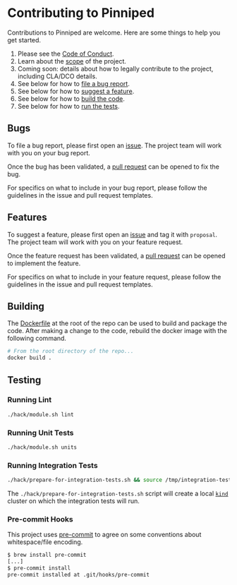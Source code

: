 # Contributing to Pinniped

Contributions to Pinniped are welcome. Here are some things to help you get started.

1. Please see the [Code of Conduct](code_of_conduct.md).
1. Learn about the [scope](scope.md) of the project.
1. Coming soon: details about how to legally contribute to the project, including CLA/DCO details.
1. See below for how to [file a bug report](#bugs).
1. See below for how to [suggest a feature](#features).
1. See below for how to [build the code](#building).
1. See below for how to [run the tests](#testing).

## Bugs

To file a bug report, please first open an
[issue](https://github.com/suzerain-io/pinniped/issues/new?template=bug_report.md). The project team
will work with you on your bug report.

Once the bug has been validated, a [pull request](https://github.com/suzerain-io/pinniped/compare)
can be opened to fix the bug.

For specifics on what to include in your bug report, please follow the
guidelines in the issue and pull request templates.

## Features

To suggest a feature, please first open an
[issue](https://github.com/suzerain-io/pinniped/issues/new?template=feature-proposal.md)
and tag it with `proposal`. The project team will work with you on your feature request.

Once the feature request has been validated, a [pull request](https://github.com/suzerain-io/pinniped/compare)
can be opened to implement the feature.

For specifics on what to include in your feature request, please follow the
guidelines in the issue and pull request templates.

## Building

The [Dockerfile](../Dockerfile) at the root of the repo can be used to build and
package the code. After making a change to the code, rebuild the docker image with the following command.

```bash
# From the root directory of the repo...
docker build .
```

## Testing

### Running Lint

```bash
./hack/module.sh lint
```

### Running Unit Tests

```bash
./hack/module.sh units
```

### Running Integration Tests

```bash
./hack/prepare-for-integration-tests.sh && source /tmp/integration-test-env && go test -v -count 1 ./test/...
```

The `./hack/prepare-for-integration-tests.sh` script will create a local
[`kind`](https://kind.sigs.k8s.io/) cluster on which the integration tests will run.

### Pre-commit Hooks

This project uses [pre-commit](https://pre-commit.com/) to agree on some conventions about whitespace/file encoding.

```bash
$ brew install pre-commit
[...]
$ pre-commit install
pre-commit installed at .git/hooks/pre-commit
```
